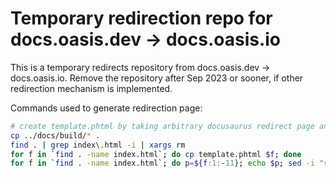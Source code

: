 # Temporary redirection repo for docs.oasis.dev -> docs.oasis.io

This is a temporary redirects repository from docs.oasis.dev -> docs.oasis.io.
Remove the repository after Sep 2023 or sooner, if other redirection mechanism
is implemented.

Commands used to generate redirection page:

```sh
# create template.phtml by taking arbitrary docusaurus redirect page and replace target url with PLACEHOLDER
cp ../docs/build/* .
find . | grep index\.html -i | xargs rm
for f in `find . -name index.html`; do cp template.phtml $f; done
for f in `find . -name index.html`; do p=${f:1:-11}; echo $p; sed -i "s|PLACEHOLDER|https\://docs.oasis.io$p|i" $f; done
```
